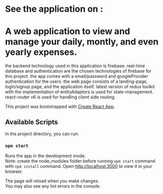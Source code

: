 # See the application on : 

# A web application to view and manage your daily, montly, and even yearly expenses.

the backend technology used in this application is firebase. real-time database and authentication are the chosen technologies of firebase for this project. the app comes with a email/password and googleProvider authentication for the users.
the web page consists of a landing-page, login/signup page, and the application itself.
latest version of redux toolkit with the implementation of entityAdaptors is used for state-management.
react-router v6 is used for handling client side routing.



This project was bootstrapped with [Create React App](https://github.com/facebook/create-react-app).

## Available Scripts

In the project directory, you can run:

### `npm start`

Runs the app in the development mode.\
Note: create the node_modules folder before running `npm start` command with `npm install` command.
Open [http://localhost:3000](http://localhost:3000) to view it in your browser.

The page will reload when you make changes.\
You may also see any lint errors in the console.
